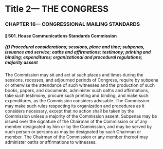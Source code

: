
# Title 2— THE CONGRESS
### CHAPTER 16— CONGRESSIONAL MAILING STANDARDS
#### § 501. House Communications Standards Commission
##### (f) Procedural considerations; sessions, place and time; subpenas, issuance and service; oaths and affirmations; testimony; printing and binding; expenditures; organizational and procedural regulations; majority assent

The Commission may sit and act at such places and times during the sessions, recesses, and adjourned periods of Congress, require by subpena or otherwise the attendance of such witnesses and the production of such books, papers, and documents, administer such oaths and affirmations, take such testimony, procure such printing and binding, and make such expenditures, as the Commission considers advisable. The Commission may make such rules respecting its organization and procedures as it considers necessary, except that no action shall be taken by the Commission unless a majority of the Commission assent. Subpenas may be issued over the signature of the Chairman of the Commission or of any member designated by him or by the Commission, and may be served by such person or persons as may be designated by such Chairman or member. The Chairman of the Commission or any member thereof may administer oaths or affirmations to witnesses.

